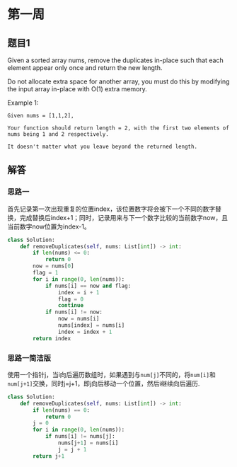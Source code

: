 # 第一周

## 题目1

Given a sorted array nums, remove the duplicates in-place such that each element appear only once and return the new length.

Do not allocate extra space for another array, you must do this by modifying the input array in-place with O(1) extra memory.

Example 1:

```
Given nums = [1,1,2],

Your function should return length = 2, with the first two elements of nums being 1 and 2 respectively.

It doesn't matter what you leave beyond the returned length.
```

## 解答

### 思路一 
首先记录第一次出现重复的位置index，该位置数字将会被下一个不同的数字替换，完成替换后index+1；同时，记录用来与下一个数字比较的当前数字now，且当前数字now位置为index-1。

```Python
class Solution:
    def removeDuplicates(self, nums: List[int]) -> int:
        if len(nums) <= 0:
            return 0
        now = nums[0]
        flag = 1
        for i in range(0, len(nums)):
            if nums[i] == now and flag:
                index = i + 1
                flag = 0
                continue
            if nums[i] != now:
                now = nums[i]
                nums[index] = nums[i]
                index = index + 1
        return index
```

### 思路一简洁版
使用一个指针j，当i向后遍历数组时，如果遇到与`num[j]`不同的，将`num[i]`和`num[j+1]`交换，同时j=j+1，即j向后移动一个位置，然后i继续向后遍历.

```Python
class Solution:
    def removeDuplicates(self, nums: List[int]) -> int:
        if len(nums) == 0:
            return 0
        j = 0
        for i in range(0, len(nums)):
            if nums[i] != nums[j]:
                nums[j+1] = nums[i]
                j = j + 1
        return j+1
 ```
 
